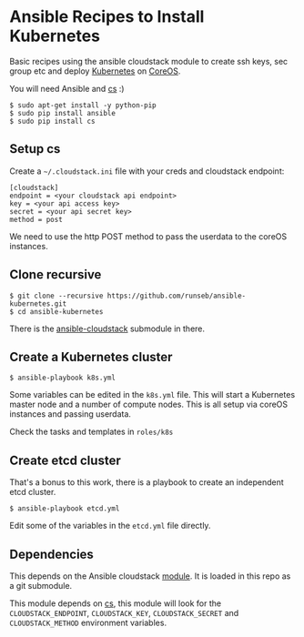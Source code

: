 Ansible Recipes to Install Kubernetes
=====================================

Basic recipes using the ansible cloudstack module to create ssh keys, sec group etc and deploy [Kubernetes](http://kubernetes.io) on [CoreOS](http://coreos.com).

You will need Ansible and [cs](https://github.com/exoscale/cs) :)

    $ sudo apt-get install -y python-pip
    $ sudo pip install ansible
    $ sudo pip install cs

Setup cs
--------

Create a `~/.cloudstack.ini` file with your creds and cloudstack endpoint:

    [cloudstack]
    endpoint = <your cloudstack api endpoint>
    key = <your api access key> 
    secret = <your api secret key> 
    method = post

We need to use the http POST method to pass the userdata to the coreOS instances.

Clone recursive
---------------

    $ git clone --recursive https://github.com/runseb/ansible-kubernetes.git
    $ cd ansible-kubernetes

There is the [ansible-cloudstack](https://github.com/resmo/ansible-cloudstack) submodule in there.

Create a Kubernetes cluster
---------------------------

    $ ansible-playbook k8s.yml

Some variables can be edited in the `k8s.yml` file.
This will start a Kubernetes master node and a number of compute nodes.
This is all setup via coreOS instances and passing userdata.

Check the tasks and templates in `roles/k8s`

Create etcd cluster
-------------------

That's a bonus to this work, there is a playbook to create an independent etcd cluster.

    $ ansible-playbook etcd.yml

Edit some of the variables in the `etcd.yml` file directly.

Dependencies
------------

This depends on the Ansible cloudstack [module](https://github.com/resmo/ansible-cloudstack). It is loaded in this repo as a git submodule.

This module depends on [cs](https://github.com/exoscale/cs), this module will look for the `CLOUDSTACK_ENDPOINT`, `CLOUDSTACK_KEY`, `CLOUDSTACK_SECRET` and `CLOUDSTACK_METHOD` environment variables.

